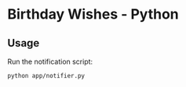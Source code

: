 # Birthday Wishes - Python

## Usage

Run the notification script:

```sh
python app/notifier.py
```
